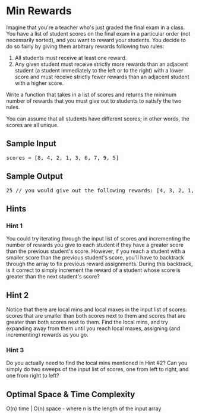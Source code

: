 # Min Rewards

Imagine that you're a teacher who's just graded the final exam in a class. You
have a list of student scores on the final exam in a particular order (not
necessarily sorted), and you want to reward your students. You decide to do so
fairly by giving them arbitrary rewards following two rules:

1. All students must receive at least one reward.
2. Any given student must receive strictly more rewards than an adjacent
   student (a student immediately to the left or to the right) with a lower
   score and must receive strictly fewer rewards than an adjacent student with
   a higher score.

Write a function that takes in a list of scores and returns the minimum number
of rewards that you must give out to students to satisfy the two rules.

You can assume that all students have different scores; in other words, the
scores are all unique.

## Sample Input

<pre>
scores = [8, 4, 2, 1, 3, 6, 7, 9, 5]
</pre>

## Sample Output

<pre>
25 // you would give out the following rewards: [4, 3, 2, 1, 2, 3, 4, 5, 1]
</pre>

## Hints

### Hint 1

You could try iterating through the input list of scores and incrementing the number of rewards you give to each student if they have a greater score than the previous student's score. However, if you reach a student with a smaller score than the previous student's score, you'll have to backtrack through the array to fix previous reward assignments. During this backtrack, is it correct to simply increment the reward of a student whose score is greater than the next student's score?

## Hint 2

Notice that there are local mins and local maxes in the input list of scores: scores that are smaller than both scores next to them and scores that are greater than both scores next to them. Find the local mins, and try expanding away from them until you reach local maxes, assigning (and incrementing) rewards as you go.

### Hint 3

Do you actually need to find the local mins mentioned in Hint #2? Can you simply do two sweeps of the input list of scores, one from left to right, and one from right to left?

## Optimal Space & Time Complexity

O(n) time | O(n) space - where n is the length of the input array

